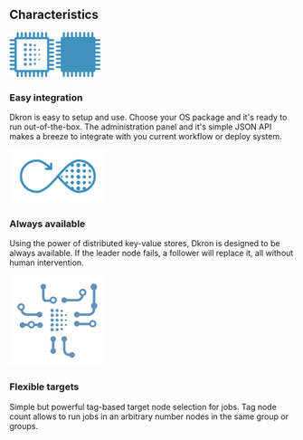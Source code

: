 <div class="container">

<h2>Characteristics</h2>

  <div id="easy-integration" class="row vertical-align">
    <img src="img/integration.png" />
    <div class="col-md-9">
      <h3>Easy integration</h3>
      <p>Dkron is easy to setup and use. Choose your OS package and it's ready to run out-of-the-box. The administration panel and it's simple JSON API makes a breeze to integrate with you current workflow or deploy system.</p>
    </div>
  </div>

  <div id="always-available" class="row vertical-align">
    <img src="img/available.png" />
    <div class="col-md-9">
      <h3>Always available</h3>
      <p>Using the power of distributed key-value stores, Dkron is designed to be always available. If the leader node fails, a follower will replace it, all without human intervention.</p>
    </div>
  </div>

  <div id="flexible-targets" class="row vertical-align">
    <img src="img/targets.png" />
    <div class="col-md-9">
      <h3>Flexible targets</h3>
      <p>Simple but powerful tag-based target node selection for jobs. Tag node count allows to run jobs in an arbitrary number nodes in the same group or groups.</p>
    </div>
  </div>

</div>
